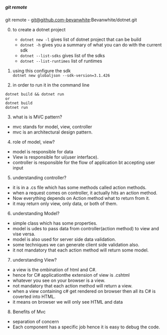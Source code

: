 ##### git remote
git remote - git@github.com-bevanwhite:Bevanwhite/dotnet.git

0. to create a dotnet project
    * `dotnet new -l` gives list of dotnet project that can be  build <br>
    * `dotnet -h` gives you a summary of what you can do with the current sdk
    * `dotnet --list-sdks` gives list of the sdks
    * `dotnet --list-runtimes` list of runtimes
 

1. using this configure the sdk <br>
`dotnet new globaljson --sdk-version=3.1.426`

2. in order to run it in the  command line
```
dotnet build && dotnet run
or 
dotnet build
dotnet run
```
3. what is is MVC pattern?
* mvc stands for model, view, controller
* mvc is an architectural design pattern.

4. role of model, view?
* model is responsible for data
* View is responsible for ui(user interface).
* controller is responsible for the flow of application bt accepting user input

5. understanding controller?
* it is in a .cs file which has some methods called action methods.
* when a request comes on controller, it actually hits an action method.
* Now everything depends on Action method what to return from it.
* it may return only view, only data, or both of them.

6. understanding Model?
* simple class which has some properties.
* model is udes to pass data from controller(action method) to view and vise versa.
* model is also used for server side data validation.
* some techniques we can generate client side validation also.
* it not mandatory that each action method will return some model.

7. understanding View?  
* a view is the ombination of html and C#.
* hence for C# applicationthe extension of view is .cshtml
* whatever you see on your browser is a view.
* not mandatory that each action method will return a view.
* when a view containing c# get rendered on browser then all its C# is coverted into HTML.
* it means on browser we will only see HTML and data

8. Benefits of Mvc
* separation of concern
* Each component has a specific job hence it is easy to debug the code.